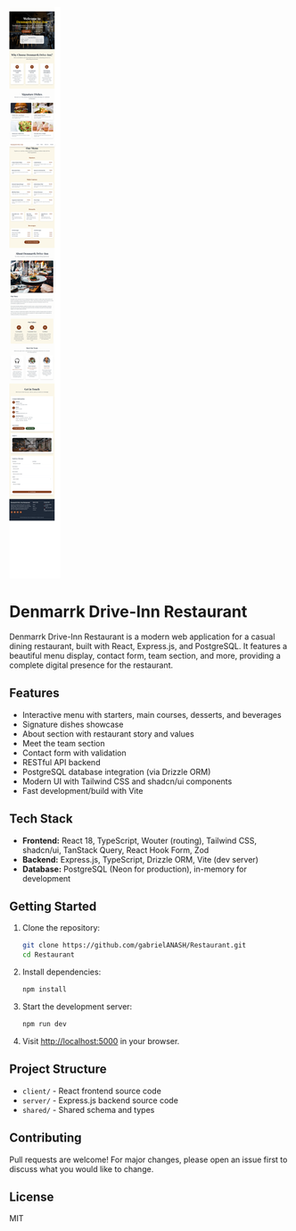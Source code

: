 ![Denmarrk Drive-Inn Restaurant Screenshot](screenshot.png)

# Denmarrk Drive-Inn Restaurant

Denmarrk Drive-Inn Restaurant is a modern web application for a casual dining restaurant, built with React, Express.js, and PostgreSQL. It features a beautiful menu display, contact form, team section, and more, providing a complete digital presence for the restaurant.

## Features

- Interactive menu with starters, main courses, desserts, and beverages
- Signature dishes showcase
- About section with restaurant story and values
- Meet the team section
- Contact form with validation
- RESTful API backend
- PostgreSQL database integration (via Drizzle ORM)
- Modern UI with Tailwind CSS and shadcn/ui components
- Fast development/build with Vite

## Tech Stack

- **Frontend:** React 18, TypeScript, Wouter (routing), Tailwind CSS, shadcn/ui, TanStack Query, React Hook Form, Zod
- **Backend:** Express.js, TypeScript, Drizzle ORM, Vite (dev server)
- **Database:** PostgreSQL (Neon for production), in-memory for development

## Getting Started

1. Clone the repository:
	```sh
	git clone https://github.com/gabrielANASH/Restaurant.git
	cd Restaurant
	```
2. Install dependencies:
	```sh
	npm install
	```
3. Start the development server:
	```sh
	npm run dev
	```
4. Visit [http://localhost:5000](http://localhost:5000) in your browser.

## Project Structure

- `client/` - React frontend source code
- `server/` - Express.js backend source code
- `shared/` - Shared schema and types

## Contributing

Pull requests are welcome! For major changes, please open an issue first to discuss what you would like to change.

## License

MIT